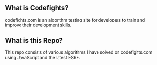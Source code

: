 ## What is Codefights?
codefights.com is an algorithm testing site for developers to train and improve their development skills.

## What is this Repo?
  This repo consists of various algorithms I have solved on codefights.com using JavaScript and the latest ES6+.
